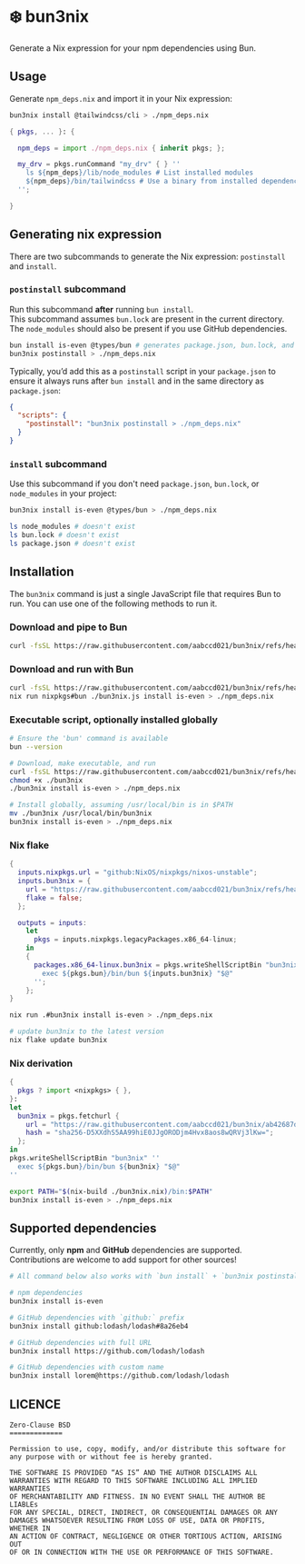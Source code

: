 # :snowflake: bun3nix

Generate a Nix expression for your npm dependencies using Bun.

## Usage

Generate `npm_deps.nix` and import it in your Nix expression:

```sh
bun3nix install @tailwindcss/cli > ./npm_deps.nix
```

```nix
{ pkgs, ... }: {

  npm_deps = import ./npm_deps.nix { inherit pkgs; };

  my_drv = pkgs.runCommand "my_drv" { } ''
    ls ${npm_deps}/lib/node_modules # List installed modules
    ${npm_deps}/bin/tailwindcss # Use a binary from installed dependencies
  '';

}
```

## Generating nix expression

There are two subcommands to generate the Nix expression: `postinstall` and `install`.

### `postinstall` subcommand

Run this subcommand **after** running `bun install`.  
This subcommand assumes `bun.lock` are present in the current directory.
The `node_modules` should also be present if you use GitHub dependencies.

```sh
bun install is-even @types/bun # generates package.json, bun.lock, and node_modules
bun3nix postinstall > ./npm_deps.nix
```

Typically, you’d add this as a `postinstall` script in your `package.json` to ensure it always runs
after `bun install` and in the same directory as `package.json`:

```json
{
  "scripts": {
    "postinstall": "bun3nix postinstall > ./npm_deps.nix"
  }
}
```

### `install` subcommand

Use this subcommand if you don't need `package.json`, `bun.lock`, or `node_modules` in your project:

```sh
bun3nix install is-even @types/bun > ./npm_deps.nix

ls node_modules # doesn't exist
ls bun.lock # doesn't exist
ls package.json # doesn't exist
```

## Installation

The `bun3nix` command is just a single JavaScript file that requires Bun to run.
You can use one of the following methods to run it.

### Download and pipe to Bun

```sh
curl -fsSL https://raw.githubusercontent.com/aabccd021/bun3nix/refs/heads/main/index.js | nix run nixpkgs#bun -- run - install is-even > ./npm_deps.nix
```

### Download and run with Bun

```sh
curl -fsSL https://raw.githubusercontent.com/aabccd021/bun3nix/refs/heads/main/index.js -o ./bun3nix.js
nix run nixpkgs#bun ./bun3nix.js install is-even > ./npm_deps.nix
```

### Executable script, optionally installed globally

```sh
# Ensure the 'bun' command is available
bun --version

# Download, make executable, and run
curl -fsSL https://raw.githubusercontent.com/aabccd021/bun3nix/refs/heads/main/index.js -o ./bun3nix
chmod +x ./bun3nix
./bun3nix install is-even > ./npm_deps.nix

# Install globally, assuming /usr/local/bin is in $PATH
mv ./bun3nix /usr/local/bin/bun3nix
bun3nix install is-even > ./npm_deps.nix
```

### Nix flake

```nix
{
  inputs.nixpkgs.url = "github:NixOS/nixpkgs/nixos-unstable";
  inputs.bun3nix = {
    url = "https://raw.githubusercontent.com/aabccd021/bun3nix/refs/heads/main/index.js";
    flake = false;
  };

  outputs = inputs:
    let
      pkgs = inputs.nixpkgs.legacyPackages.x86_64-linux;
    in
    {
      packages.x86_64-linux.bun3nix = pkgs.writeShellScriptBin "bun3nix" ''
        exec ${pkgs.bun}/bin/bun ${inputs.bun3nix} "$@"
      '';
    };
}
```

```sh
nix run .#bun3nix install is-even > ./npm_deps.nix

# update bun3nix to the latest version
nix flake update bun3nix
```

### Nix derivation

```nix
{
  pkgs ? import <nixpkgs> { },
}:
let
  bun3nix = pkgs.fetchurl {
    url = "https://raw.githubusercontent.com/aabccd021/bun3nix/ab42687dae433bbb97d7b4fd7e168f175fcb961d/index.js";
    hash = "sha256-D5XXdhS5AA99hiE0JJgORODjm4Hvx8aos8wQRVj3lKw=";
  };
in
pkgs.writeShellScriptBin "bun3nix" ''
  exec ${pkgs.bun}/bin/bun ${bun3nix} "$@"
''
```

```sh
export PATH="$(nix-build ./bun3nix.nix)/bin:$PATH"
bun3nix install is-even > ./npm_deps.nix
```

## Supported dependencies

Currently, only **npm** and **GitHub** dependencies are supported.  
Contributions are welcome to add support for other sources!

```sh
# All command below also works with `bun install` + `bun3nix postinstall`

# npm dependencies
bun3nix install is-even

# GitHub dependencies with `github:` prefix
bun3nix install github:lodash/lodash#8a26eb4

# GitHub dependencies with full URL
bun3nix install https://github.com/lodash/lodash

# GitHub dependencies with custom name
bun3nix install lorem@https://github.com/lodash/lodash
```

## LICENCE

```
Zero-Clause BSD
=============

Permission to use, copy, modify, and/or distribute this software for
any purpose with or without fee is hereby granted.

THE SOFTWARE IS PROVIDED “AS IS” AND THE AUTHOR DISCLAIMS ALL
WARRANTIES WITH REGARD TO THIS SOFTWARE INCLUDING ALL IMPLIED WARRANTIES
OF MERCHANTABILITY AND FITNESS. IN NO EVENT SHALL THE AUTHOR BE LIABLEs
FOR ANY SPECIAL, DIRECT, INDIRECT, OR CONSEQUENTIAL DAMAGES OR ANY
DAMAGES WHATSOEVER RESULTING FROM LOSS OF USE, DATA OR PROFITS, WHETHER IN
AN ACTION OF CONTRACT, NEGLIGENCE OR OTHER TORTIOUS ACTION, ARISING OUT
OF OR IN CONNECTION WITH THE USE OR PERFORMANCE OF THIS SOFTWARE.
```
